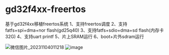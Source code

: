 # gd32f4xx-freertos
基于gd32f4xx移植freertos系统
1、支持freertos调度
2、支持fatfs+spi+dma+nor flash(gd25q40)
3、支持fatfs+sdio+dma+sd flash(内存卡32G)
4、支持uart printf
5、片上SRAM运行
6、boot+片外sdram运行


![微信图片_20231104011218](https://github.com/NJ-SunJiawei/gd32f4xx-freertos/assets/59110419/22d2a2bc-44a2-4d11-860d-46bb4f721e78)
![image](https://github.com/NJ-SunJiawei/gd32f4xx-freertos/assets/59110419/25cbb4e3-d408-4afb-8a50-8e1853aa536a)


